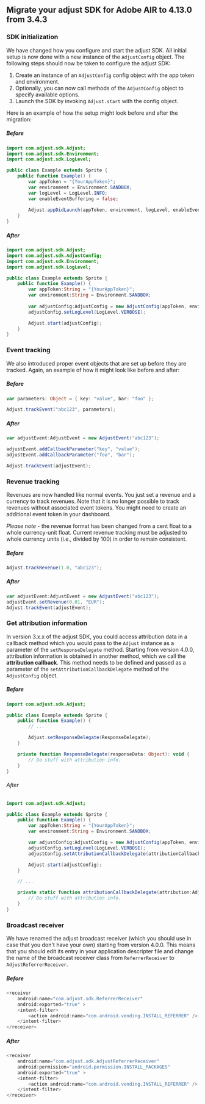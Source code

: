 ## Migrate your adjust SDK for Adobe AIR to 4.13.0 from 3.4.3

### SDK initialization

We have changed how you configure and start the adjust SDK. All initial setup is now done with a new 
instance of the `AdjustConfig` object. The following steps should now be taken to configure the adjust SDK:

1. Create an instance of an `AdjustConfig` config object with the app token and environment.
2. Optionally, you can now call methods of the `AdjustConfig` object to specify available options.
3. Launch the SDK by invoking `Adjust.start` with the config object.

Here is an example of how the setup might look before and after the migration:

##### Before

```actionscript
import com.adjust.sdk.Adjust;
import com.adjust.sdk.Environment;
import com.adjust.sdk.LogLevel;

public class Example extends Sprite {
    public function Example() {
        var appToken = "{YourAppToken}";
        var environment = Environment.SANDBOX;
        var logLevel = LogLevel.INFO;
        var enableEventBuffering = false;
        
        Adjust.appDidLaunch(appToken, environment, logLevel, enableEventBuffering);
    }
}
```

##### After

```actionscript
import com.adjust.sdk.Adjust;
import com.adjust.sdk.AdjustConfig;
import com.adjust.sdk.Environment;
import com.adjust.sdk.LogLevel;

public class Example extends Sprite {
    public function Example() {
    	var appToken:String = "{YourAppToken}";
    	var environment:String = Environment.SANDBOX;
    	
        var adjustConfig:AdjustConfig = new AdjustConfig(appToken, environment);
        adjustConfig.setLogLevel(LogLevel.VERBOSE);

        Adjust.start(adjustConfig);
    }
}
```

### Event tracking

We also introduced proper event objects that are set up before they are tracked. Again, an example of how it 
might look like before and after:

##### Before

```actionscript
var parameters: Object = { key: "value", bar: "foo" };

Adjust.trackEvent("abc123", parameters);
```

##### After

```actionscript
var adjustEvent:AdjustEvent = new AdjustEvent("abc123");

adjustEvent.addCallbackParameter("key", "value");
adjustEvent.addCallbackParameter("foo", "bar");

Adjust.trackEvent(adjustEvent);
```

### Revenue tracking

Revenues are now handled like normal events. You just set a revenue and a currency to track revenues. 
Note that it is no longer possible to track revenues without associated event tokens. You might need 
to create an additional event token in your dashboard.

*Please note* - the revenue format has been changed from a cent float to a whole currency-unit float. 
Current revenue tracking must be adjusted to whole currency units (i.e., divided by 100) in order to 
remain consistent.

##### Before

```actionscript
Adjust.trackRevenue(1.0, "abc123");
```

##### After

```actionscript
var adjustEvent:AdjustEvent = new AdjustEvent("abc123");
adjustEvent.setRevenue(0.01, "EUR");
Adjust.trackEvent(adjustEvent);
```

### Get attribution information

In version 3.x.x of the adjust SDK, you could access attribution data in a callback method which you
would pass to the `Adjust` instance as a parameter of the `setResponseDelegate` method. Starting from 
version 4.0.0, attribution information is obtained in another method, which we call the **attribution 
callback**. This method needs to be defined and passed as a parameter of the `setAttributionCallbackDelegate` 
method of the `AdjustConfig` object.

##### Before

```actionscript
import com.adjust.sdk.Adjust;

public class Example extends Sprite {
    public function Example() {
        // ...

        Adjust.setResponseDelegate(ResponseDelegate);
    }

    private function ResponseDelegate(responseData: Object): void {
        // Do stuff with attribution info.
    }
}
```

###### After

```actionscript
import com.adjust.sdk.Adjust;

public class Example extends Sprite {
    public function Example() {
        var appToken:String = "{YourAppToken}";
        var environment:String = Environment.SANDBOX;

        var adjustConfig:AdjustConfig = new AdjustConfig(appToken, environment);
        adjustConfig.setLogLevel(LogLevel.VERBOSE);
        adjustConfig.setAttributionCallbackDelegate(attributionCallbackDelegate);

        Adjust.start(adjustConfig);
    }

    // ...

    private static function attributionCallbackDelegate(attribution:AdjustAttribution):void {
        // Do stuff with attribution info.
    }
}
```

### Broadcast receiver

We have renamed the adjust broadcast receiver (which you should use in case that you don't have your own)
starting from version 4.0.0. This means that you should edit its entry in your application descripter file
and change the name of the broadcast receiver class from `ReferrerReceiver` to `AdjustReferrerReceiver`.

##### Before

```actionscript
<receiver
    android:name="com.adjust.sdk.ReferrerReceiver"
    android:exported="true" >
    <intent-filter>
        <action android:name="com.android.vending.INSTALL_REFERRER" />
    </intent-filter>
</receiver>
```

##### After

```actionscript
<receiver
    android:name="com.adjust.sdk.AdjustReferrerReceiver"
    android:permission="android.permission.INSTALL_PACKAGES"
    android:exported="true" >
    <intent-filter>
        <action android:name="com.android.vending.INSTALL_REFERRER" />
    </intent-filter>
</receiver>
```

